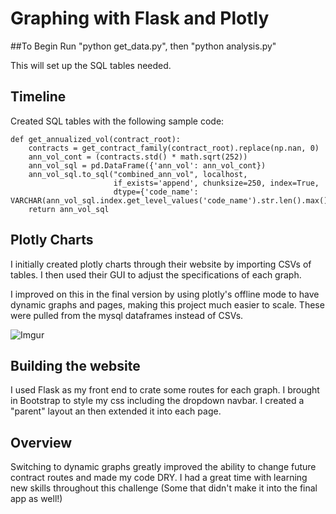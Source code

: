 # Graphing with Flask and Plotly

##To Begin
Run "python get_data.py", then "python analysis.py"

This will set up the SQL tables needed.

## Timeline
Created SQL tables with the following sample code: <br>
```
def get_annualized_vol(contract_root):
    contracts = get_contract_family(contract_root).replace(np.nan, 0)
    ann_vol_cont = (contracts.std() * math.sqrt(252))
    ann_vol_sql = pd.DataFrame({'ann_vol': ann_vol_cont})
    ann_vol_sql.to_sql("combined_ann_vol", localhost,
                       if_exists='append', chunksize=250, index=True,
                       dtype={'code_name': VARCHAR(ann_vol_sql.index.get_level_values('code_name').str.len().max())})
    return ann_vol_sql
```
## Plotly Charts
I initially created plotly charts through their website by importing CSVs of tables.  I then used their GUI to adjust the specifications of each graph.

I improved on this in the final version by using plotly's offline mode to have dynamic graphs and pages, making this project much easier to scale.  These were pulled from the mysql dataframes instead of CSVs.

![Imgur](https://i.imgur.com/oCjgX4Sl.png "Sample Graphs")

## Building the website

I used Flask as my front end to crate some routes for each graph.  I brought in Bootstrap to style my css including the dropdown navbar.  I created a "parent" layout an then extended it into each page.



## Overview
Switching to dynamic graphs greatly improved the ability to change future contract routes and made my code DRY.  I had a great time with learning new skills throughout this challenge (Some that didn't make it into the final app as well!)  
